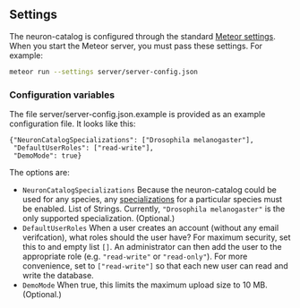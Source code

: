 ## Settings

The neuron-catalog is configured through the standard [Meteor
settings](http://docs.meteor.com/#/full/meteor_settings). When you
start the Meteor server, you must pass these settings. For example:

```bash
meteor run --settings server/server-config.json
```

### Configuration variables

The file server/server-config.json.example is provided as an example
configuration file. It looks like this:

```
{"NeuronCatalogSpecializations": ["Drosophila melanogaster"],
 "DefaultUserRoles": ["read-write"],
 "DemoMode": true}
```

The options are:

- `NeuronCatalogSpecializations` Because the neuron-catalog could be
  used for any species, any [specializations](specializations.md) for
  a particular species must be enabled. List of Strings. Currently,
  `"Drosophila melanogaster"` is the only supported
  specialization. (Optional.)
- `DefaultUserRoles` When a user creates an account (without any email
  verifcation), what roles should the user have? For maximum security,
  set this to and empty list `[]`. An administrator can then add the
  user to the appropriate role (e.g. `"read-write"` or
  `"read-only"`). For more convenience, set to `["read-write"]` so
  that each new user can read and write the database.
- `DemoMode` When true, this limits the maximum upload size to 10 MB.  (Optional.)
